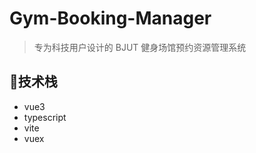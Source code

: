 # Gym-Booking-Manager

> 专为科技用户设计的 BJUT 健身场馆预约资源管理系统

## :muscle:技术栈

- vue3
- typescript
- vite
- vuex
